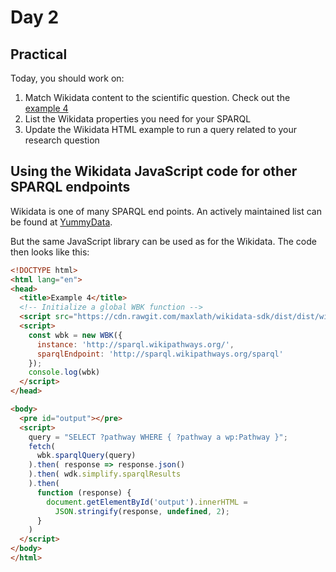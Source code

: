 # Day 2

## Practical

Today, you should work on:

1. Match Wikidata content to the scientific question. Check out the [example 4](https://github.com/egonw/pils/blob/master/example4.html)
2. List the Wikidata properties you need for your SPARQL
3. Update the Wikidata HTML example to run a query related to your research question

## Using the Wikidata JavaScript code for other SPARQL endpoints

Wikidata is one of many SPARQL end points. An actively maintained list can be found at [YummyData]().

But the same JavaScript library can be used as for the Wikidata. The code then looks like this:

```html
<!DOCTYPE html>
<html lang="en">
<head>
  <title>Example 4</title>
  <!-- Initialize a global WBK function -->
  <script src="https://cdn.rawgit.com/maxlath/wikidata-sdk/dist/dist/wikibase-sdk.min.js"></script>
  <script>
    const wbk = new WBK({
      instance: 'http://sparql.wikipathways.org/',
      sparqlEndpoint: 'http://sparql.wikipathways.org/sparql'
    });
    console.log(wbk)
  </script>
</head>

<body>
  <pre id="output"></pre>
  <script>
    query = "SELECT ?pathway WHERE { ?pathway a wp:Pathway }";
    fetch(
      wbk.sparqlQuery(query)
    ).then( response => response.json()
    ).then( wdk.simplify.sparqlResults
    ).then(
      function (response) {
        document.getElementById('output').innerHTML =
          JSON.stringify(response, undefined, 2);
      }
    )
  </script>
</body>
</html>
```
